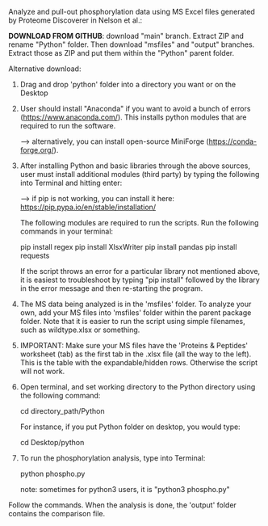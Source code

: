 Analyze and pull-out phosphorylation data using MS Excel files generated by Proteome Discoverer in Nelson et al.:

**DOWNLOAD FROM GITHUB**: download "main" branch. Extract ZIP and rename "Python" folder. Then download "msfiles" and "output" branches. Extract those as ZIP and put them within the "Python" parent folder.

Alternative download:

1) Drag and drop 'python' folder into a directory you want or on the Desktop

2) User should install "Anaconda" if you want to avoid a bunch of errors (https://www.anaconda.com/). This installs python modules that are required to run the software.

    --> alternatively, you can install open-source MiniForge (https://conda-forge.org/).

3) After installing Python and basic libraries through the above sources, user must install additional modules (third party) by typing the following into Terminal and hitting enter:

    --> if pip is not working, you can install it here: https://pip.pypa.io/en/stable/installation/
    
    The following modules are required to run the scripts. Run the following commands in your terminal:

    pip install regex
    pip install XlsxWriter
    pip install pandas
    pip install requests
    
    If the script throws an error for a particular library not mentioned above, it is easiest to troubleshoot by typing "pip install" followed by the library in the error message and then re-starting the program.

4) The MS data being analyzed is in the 'msfiles' folder. To analyze your own, add your MS files into 'msfiles' folder within the parent package folder. Note that it is easier to run the script using simple filenames, such as wildtype.xlsx or something.

5) IMPORTANT: Make sure your MS files have the 'Proteins & Peptides' worksheet (tab) as the first tab in the .xlsx file (all the way to the left). This is the table with the expandable/hidden rows. Otherwise the script will not work.

5) Open terminal, and set working directory to the Python directory using the following command:

    cd directory_path/Python
    
    For instance, if you put Python folder on desktop, you would type:
    
    cd Desktop/python
    
6) To run the phosphorylation analysis, type into Terminal:

    python phospho.py
    
    note: sometimes for python3 users, it is "python3 phospho.py"
    
Follow the commands. When the analysis is done, the 'output' folder contains the comparison file.
    
